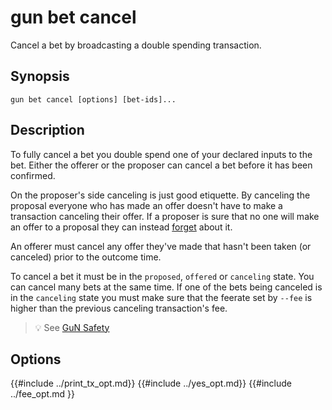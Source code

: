 # gun bet cancel

Cancel a bet by broadcasting a double spending transaction.

## Synopsis

```
gun bet cancel [options] [bet-ids]...
```

## Description

To fully cancel a bet you double spend one of your declared inputs to the bet.
Either the offerer or the proposer can cancel a bet before it has been confirmed.

On the proposer's side canceling is just good etiquette.
By canceling the proposal everyone who has made an offer doesn't have to make a transaction canceling their offer.
If a proposer is sure that no one will make an offer to a proposal they can instead [forget](./forget.md) about it.

An offerer must cancel any offer they've made that hasn't been taken (or canceled) prior to the outcome time.

To cancel a bet it must be in the `proposed`, `offered` or `canceling` state.
You can cancel many bets at the same time.
If one of the bets being canceled is in the `canceling` state you must make sure that the feerate set by `--fee` is higher than the previous canceling transaction's fee.

> 💡 See [GuN Safety](./gun-safety.md)

## Options

{{#include ../print_tx_opt.md}}
{{#include ../yes_opt.md}}
{{#include ../fee_opt.md }}
